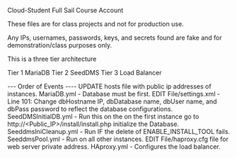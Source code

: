 Cloud-Student
Full Sail Course Account

These files are for class projects and not for production use.

Any IPs, usernames, passwords, keys, and secrets found are fake and for demonstration/class purposes only.

This is a three tier architecture

Tier 1 MariaDB
Tier 2 SeedDMS
Tier 3 Load Balancer

--- Order of Events ----
UPDATE hosts file with public ip addresses of instances.
MariaDB.yml - Database must be first.
EDIT File/settings.xml - Line 101:  Change dbHostname IP, dbDatabase name, dbUser name, and dbPass password to reflect the database configurations.
SeedDMSInitialDB.yml - Run this on the on the first instance go to http://<Public_IP>/install/install.php initialize the Database.
SeeddmsIniCleanup.yml - Run IF the delete of ENABLE_INSTALL_TOOL fails.
SeeddmsPool.yml - Run on all other instances.
EDIT File/haproxy.cfg file for web server private address.
HAproxy.yml - Configures the load balancer.
